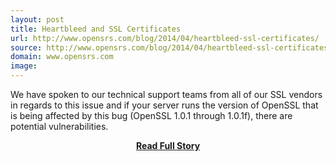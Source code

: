 ```yaml
---
layout: post
title: Heartbleed and SSL Certificates
url: http://www.opensrs.com/blog/2014/04/heartbleed-ssl-certificates/
source: http://www.opensrs.com/blog/2014/04/heartbleed-ssl-certificates/
domain: www.opensrs.com
image: 
---
```


<p>We have spoken to our technical support teams from all of our SSL vendors in regards to this issue and if your server runs the version of OpenSSL that is being affected by this bug (OpenSSL 1.0.1 through 1.0.1f), there are potential vulnerabilities.</p>
<center><p><a href="http://www.opensrs.com/blog/2014/04/heartbleed-ssl-certificates/" style='padding:25px; font-sze:18px; font-weight: bold;'>Read Full Story</a></p></center>
